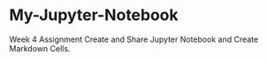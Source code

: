 # My-Jupyter-Notebook
Week 4 Assignment Create and Share Jupyter Notebook and Create Markdown Cells. 

